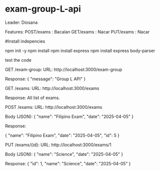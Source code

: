 # exam-group-L-api

Leader: Diosana

Features:
POST/exams : Bacalan
GET/exams  : Nacar
PUT/exams  : Nacar
 

#Install indepencies

npm init -y
npm install
npm install express
npm install express body-parser


test the code

GET /exam-group:
URL: http://localhost:3000/exam-group

Response: 
{
  "message": "Group L API"
}

GET /exams:
URL: http://localhost:3000/exams

Response: All list of exams.

POST /exams:
URL: http://localhost:3000/exams

Body (JSON):
{
  "name": "Filipino Exam",
  "date": "2025-04-05"
}

Response:

{
  "name": "Filipino Exam",
  "date": "2025-04-05",
  "id": 5
}

PUT /exams/{id}:
URL: http://localhost:3000/exams/1

Body (JSON):
{
  "name": "Science",
  "date": "2025-04-05"
}

Response:
{
  "id": 1,
  "name": "Science",
  "date": "2025-04-05"
}
	
